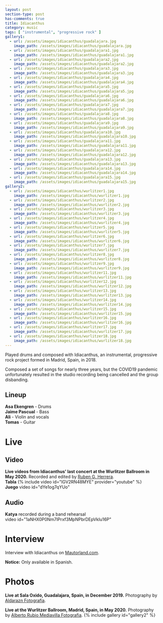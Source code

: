 ```yaml
---
layout: post
section-type: post
has-comments: true
title: Idiacanthus
category: music
tags: [ "instrumental", "progressive rock" ]
gallery1:
  - url: /assets/images/idiacanthus/guadalajara.jpg
    image_path: /assets/images/idiacanthus/guadalajara.jpg
  - url: /assets/images/idiacanthus/guadalajara1.jpg
    image_path: /assets/images/idiacanthus/guadalajara1.jpg
  - url: /assets/images/idiacanthus/guadalajara2.jpg
    image_path: /assets/images/idiacanthus/guadalajara2.jpg
  - url: /assets/images/idiacanthus/guadalajara3.jpg
    image_path: /assets/images/idiacanthus/guadalajara3.jpg
  - url: /assets/images/idiacanthus/guadalajara4.jpg
    image_path: /assets/images/idiacanthus/guadalajara4.jpg
  - url: /assets/images/idiacanthus/guadalajara5.jpg
    image_path: /assets/images/idiacanthus/guadalajara5.jpg
  - url: /assets/images/idiacanthus/guadalajara6.jpg
    image_path: /assets/images/idiacanthus/guadalajara6.jpg
  - url: /assets/images/idiacanthus/guadalajara7.jpg
    image_path: /assets/images/idiacanthus/guadalajara7.jpg
  - url: /assets/images/idiacanthus/guadalajara8.jpg
    image_path: /assets/images/idiacanthus/guadalajara8.jpg
  - url: /assets/images/idiacanthus/guadalajara9.jpg
    image_path: /assets/images/idiacanthus/guadalajara9.jpg
  - url: /assets/images/idiacanthus/guadalajara10.jpg
    image_path: /assets/images/idiacanthus/guadalajara10.jpg
  - url: /assets/images/idiacanthus/guadalajara11.jpg
    image_path: /assets/images/idiacanthus/guadalajara11.jpg
  - url: /assets/images/idiacanthus/guadalajara12.jpg
    image_path: /assets/images/idiacanthus/guadalajara12.jpg
  - url: /assets/images/idiacanthus/guadalajara13.jpg
    image_path: /assets/images/idiacanthus/guadalajara13.jpg
  - url: /assets/images/idiacanthus/guadalajara14.jpg
    image_path: /assets/images/idiacanthus/guadalajara14.jpg
  - url: /assets/images/idiacanthus/guadalajara15.jpg
    image_path: /assets/images/idiacanthus/guadalajara15.jpg
gallery2:
  - url: /assets/images/idiacanthus/wurlitzer1.jpg
    image_path: /assets/images/idiacanthus/wurlitzer1.jpg
  - url: /assets/images/idiacanthus/wurlitzer2.jpg
    image_path: /assets/images/idiacanthus/wurlitzer2.jpg
  - url: /assets/images/idiacanthus/wurlitzer3.jpg
    image_path: /assets/images/idiacanthus/wurlitzer3.jpg
  - url: /assets/images/idiacanthus/wurlitzer4.jpg
    image_path: /assets/images/idiacanthus/wurlitzer4.jpg
  - url: /assets/images/idiacanthus/wurlitzer5.jpg
    image_path: /assets/images/idiacanthus/wurlitzer5.jpg
  - url: /assets/images/idiacanthus/wurlitzer6.jpg
    image_path: /assets/images/idiacanthus/wurlitzer6.jpg
  - url: /assets/images/idiacanthus/wurlitzer7.jpg
    image_path: /assets/images/idiacanthus/wurlitzer7.jpg
  - url: /assets/images/idiacanthus/wurlitzer8.jpg
    image_path: /assets/images/idiacanthus/wurlitzer8.jpg
  - url: /assets/images/idiacanthus/wurlitzer9.jpg
    image_path: /assets/images/idiacanthus/wurlitzer9.jpg
  - url: /assets/images/idiacanthus/wurlitzer11.jpg
    image_path: /assets/images/idiacanthus/wurlitzer11.jpg
  - url: /assets/images/idiacanthus/wurlitzer12.jpg
    image_path: /assets/images/idiacanthus/wurlitzer12.jpg
  - url: /assets/images/idiacanthus/wurlitzer13.jpg
    image_path: /assets/images/idiacanthus/wurlitzer13.jpg
  - url: /assets/images/idiacanthus/wurlitzer14.jpg
    image_path: /assets/images/idiacanthus/wurlitzer14.jpg
  - url: /assets/images/idiacanthus/wurlitzer15.jpg
    image_path: /assets/images/idiacanthus/wurlitzer15.jpg
  - url: /assets/images/idiacanthus/wurlitzer16.jpg
    image_path: /assets/images/idiacanthus/wurlitzer16.jpg
  - url: /assets/images/idiacanthus/wurlitzer17.jpg
    image_path: /assets/images/idiacanthus/wurlitzer17.jpg
  - url: /assets/images/idiacanthus/wurlitzer18.jpg
    image_path: /assets/images/idiacanthus/wurlitzer18.jpg
---
```

Played drums and composed with Idiacanthus, an instrumental, progressive rock project formed in Madrid, Spain, in 2018.

Composed a set of songs for nearly three years, but the COVID19 pandemic unfortunately resulted in the studio recording being cancelled and the group disbanding.

## Lineup
**Asa Ekengren** - Drums  
**Jaime Pascual** -  Bass  
**Ali** - Violin and vocals  
**Tomas** - Guitar  

# Live
## Video
**Live videos from Idiacanthus' last concert at the Wurlitzer Ballroom in May 2020.** Recorded and edited by [Ruben G. Herrera](https://www.instagram.com/rubengherrera/).  
**Tabla**
{% include video id="lGV2RN48MYE" provider="youtube" %}  
**Juego**
video id="dYe1og7qYUo" 
## Audio
**Katya** recorded during a band rehearsal  
video id="1aNHX0P0Nm7IPrxf3MpNPbrDEpVkIu16P"

# Interview
Interview with Idiacanthus on [Mautorland.com](https://www.mautorland.com/entrevistas/bandas-del-nooirax-sounds-fest-entrevista-con-idiacanthus/).  

**Notice:** Only available in Spanish.

# Photos
**Live at Sala Oxido, Guadalajara, Spain, in December 2019.** Photography by [Aldarazn Fotografia](https://www.instagram.com/aldarazn/).

**Live at the Wurlitzer Ballroom, Madrid, Spain, in May 2020.** Photography by [Alberto Rubio Mediavilla Fotografia](https://albertorubiofotografia.es).
{% include gallery id="gallery2" %}